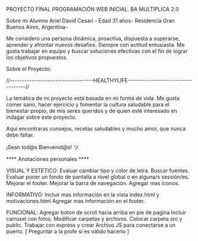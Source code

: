 
PROYECTO FINAL PROGRAMACIÓN WEB INICIAL.
BA MULTIPLICA 2.0 

Sobre mi
Alumno Ariel David Cesari - 
Edad 31 años- 
Residencia Gran Buenos Aires, Argentina-

Me considero una persona dinámica, proactiva, dispuesta a superarse, aprender y afrontar nuevos desafíos. Siempre con actitud entusiasta. Me gusta trabajar en equipo y buscar soluciones efectivas con el fin de lograr los objetivos propuestos.

Sobre el Proyecto:


//-----------------------------------HEALTHYLIFE-----------------------------------//

La temática de mi proyecto está basada en mi forma de vida. Me gusta comer sano, hacer ejercicio y fomentar la cultura saludable para el bienestar propio, de mis seres queridos y de quien esté interesado en indagar sobre este proyecto. 

Aquí encontraras consejos, recetas saludables y mucho amor, que nunca debe faltar. 

¡Sean tod@s Bienvenid@s! ツ 


**** Anotaciones personales  ****

VISUAL Y ESTETICO:
Evaluar cambiar tipo y color de letra. Buscar fuentes.
Evaluar poner un fondo de pantalla a nivel global o en alguna/s sessión/es.
Mejorar el footer.
Mejorar la barra de navegación.
Agregar mas íconos.

INFORMATIVO:
Incluir mas información en la vista index.html y motivaciones.html
Agregar mas información en el footer.

FUNCIONAL:
Agregar boton de scroll hacia arriba  en pie de pagina
Incluir carrusel con fotos.
Modificar carpetas y archivos. Colocar carpeta src y public. Trabajar con express y crear Archivo JS para conectarse a un puerto. [ Preguntar a la profe si es válido hacerlo ]






